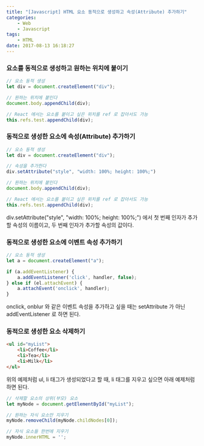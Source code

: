```yaml
---
title: "[Javascript] HTML 요소 동적으로 생성하고 속성(Attribute) 추가하기"
categories:
    - Web
    - Javascript
tags:
    - HTML
date: 2017-08-13 16:18:27
---
```


### 요소를 동적으로 생성하고 원하는 위치에 붙이기
```jsx
// 요소 동적 생성
let div = document.createElement("div");

// 원하는 위치에 붙인다
document.body.appendChild(div);

// React 에서는 요소를 붙이고 싶은 위치를 ref 로 잡아서도 가능 
this.refs.test.appendChild(div);
```

### 동적으로 생성한 요소에 속성(Attribute) 추가하기
```jsx
// 요소 동적 생성
let div = document.createElement("div");

// 속성을 추가한다
div.setAttribute("style", "width: 100%; height: 100%;")

// 원하는 위치에 붙인다
document.body.appendChild(div);

// React 에서는 요소를 붙이고 싶은 위치를 ref 로 잡아서도 가능 
this.refs.test.appendChild(div);
```

div.setAttribute("style", "width: 100%; height: 100%;") 에서 첫 번째 인자가 추가할 속성의 이름이고,
두 번째 인자가 추가할 속성의 값이다.

### 동적으로 생성한 요소에 이벤트 속성 추가하기
```jsx
// 요소 동적 생성
let a = document.createElement("a");

if (a.addEventListener) {
    a.addEventListener('click', handler, false); 
} else if (el.attachEvent) {
    a.attachEvent('onclick', handler);
}
```

onclick, onblur 와 같은 이벤트 속성을 추가하고 싶을 때는 setAttribute 가 아닌 addEventListener 로 하면 된다.

### 동적으로 생성한 요소 삭제하기
```html
<ul id="myList">
    <li>Coffee</li>
    <li>Tea</li>
    <li>Milk</li>
</ul>
```
위의 예제처럼 ul, li 태그가 생성되었다고 할 때, li 태그를 지우고 싶으면 아래 예제처럼 하면 된다.
```jsx
// 삭제할 요소의 상위(부모) 요소
let myNode = document.getElementById("myList");

// 원하는 자식 요소만 지우기
myNode.removeChild(myNode.childNodes[0]);

// 자식 요소들 한번에 지우기
myNode.innerHTML = '';
```
